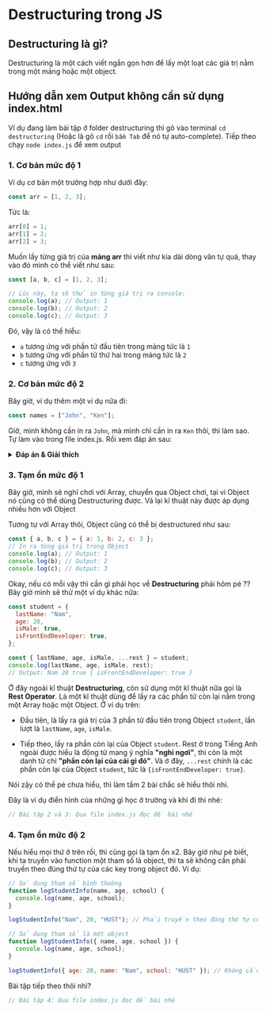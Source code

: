 # Destructuring trong JS

## Destructuring là gì?

Destructuring là một cách viết ngắn gọn hơn để lấy một loạt các giá trị nằm trong một mảng hoặc một object.

## Hướng dẫn xem Output không cần sử dụng index.html

Ví dụ đang làm bài tập ở folder destructuring thì gõ vào terminal `cd destructuring` (Hoặc là gõ `cd` rồi `bấm Tab` để nó tự auto-complete). Tiếp theo chạy `node index.js` để xem output

### 1. Cơ bản mức độ 1

Ví dụ cơ bản một trường hợp như dưới đây:

```js
const arr = [1, 2, 3];
```

Tức là:

```js
arr[0] = 1;
arr[1] = 2;
arr[2] = 3;
```

Muốn lấy từng giá trị của **mảng arr** thì viết như kia dài dòng văn tự quá, thay vào đó mình có thể viết như sau:

```js
const [a, b, c] = [1, 2, 3];

// Lúc này, ta sẽ thử in từng giá trị ra console:
console.log(a); // Output: 1
console.log(b); // Output: 2
console.log(c); // Output: 3
```

Đó, vậy là có thể hiểu:

- `a` tương ứng với phần tử đầu tiên trong mảng tức là `1`
- `b` tương ứng với phần tử thứ hai trong mảng tức là `2`
- `c` tương ứng với `3`

### 2. Cơ bản mức độ 2

Bây giờ, ví dụ thêm một ví dụ nữa đi:

```js
const names = ["John", "Ken"];
```

Giờ, mình không cần in ra `John`, mà mình chỉ cần in ra `Ken` thôi, thì làm sao. Tự làm vào trong file index.js. Rồi xem đáp án sau:

<details>
  <summary>
  <strong>Đáp án & Giải thích</strong>
  </summary>

```js
// Sử dụng dấu phẩy để bỏ qua phần tử đầu tiên trong mảng (tức là bỏ qua John), và chỉ lấy ra phần tử thứ 2 trong mảng (tức là Ken)
const [, secondName] = names;
console.log(secondName);
```

</details>

### 3. Tạm ổn mức độ 1

Bây giờ, mình sẽ nghỉ chơi với Array, chuyển qua Object chơi, tại vì Object nó cũng có thể dùng Destructuring được. Vả lại kĩ thuật này được áp dụng nhiều hơn với Object

Tương tự với Array thôi, Object cũng có thể bị destructured như sau:

```js
const { a, b, c } = { a: 1, b: 2, c: 3 };
// In ra từng giá trị trong Object
console.log(a); // Output: 1
console.log(b); // Output: 2
console.log(c); // Output: 3
```

Okay, nếu có mỗi vậy thì cần gì phải học về **Destructuring** phải hôm pé ?? Bây giờ mình sẽ thử một ví dụ khác nữa:

```js
const student = {
  lastName: "Nam",
  age: 20,
  isMale: true,
  isFrontEndDeveloper: true,
};

const { lastName, age, isMale, ...rest } = student;
console.log(lastName, age, isMale, rest);
// Output: Nam 20 true { isFrontEndDeveloper: true }
```

Ở đây ngoài kĩ thuật **Destructuring**, còn sử dụng một kĩ thuật nữa gọi là **Rest Operator**. Là một kĩ thuật dùng để lấy ra các phần tử còn lại nằm trong một Array hoặc một Object. Ở ví dụ trên:

- Đầu tiên, là lấy ra giá trị của 3 phần tử đầu tiên trong Object `student`, lần lượt là `lastName`, `age`, `isMale`.

- Tiếp theo, lấy ra phần còn lại của Object `student`. Rest ở trong Tiếng Anh ngoài được hiểu là động từ mang ý nghĩa **"nghỉ ngơi"**, thì còn là một danh từ chỉ **"phần còn lại của cái gì đó"**. Và ở đây, `...rest` chính là các phần còn lại của Object `student`, tức là `{isFrontEndDeveloper: true}`.

Nói zậy có thể pé chưa hiểu, thì làm tầm 2 bài chắc sẽ hiểu thôi nhỉ.

Đây là ví dụ điển hình của những gì học ở trường và khi đi thi nhé:

```js
// Bài tập 2 và 3: Qua file index.js đọc đề bài nhé
```

### 4. Tạm ổn mức độ 2

Nếu hiểu mọi thứ ở trên rồi, thì cũng gọi là tạm ổn x2. Bây giờ như pé biết, khi ta truyền vào function một tham số là object, thì ta sẽ không cần phải truyền theo đúng thứ tự của các key trong object đó. Ví dụ:

```js
// Sử dụng tham số bình thường
function logStudentInfo(name, age, school) {
  console.log(name, age, school);
}

logStudentInfo("Nam", 20, "HUST"); // Phải truyền theo đúng thứ tự của các tham số (name, age, school)

// Sử dụng tham số là một object
function logStudentInfo({ name, age, school }) {
  console.log(name, age, school);
}

logStudentInfo({ age: 20, name: "Nam", school: "HUST" }); // Không cần truyền theo đúng thứ tự, chỉ cần đủ key là được
```

Bài tập tiếp theo thôi nhỉ?

```js
// Bài tập 4: Qua file index.js đọc đề bài nhé
```
